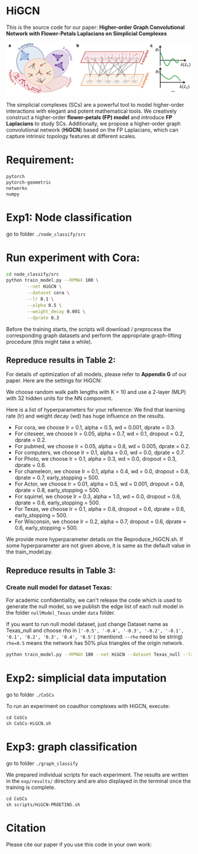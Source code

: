 # HiGCN

This is the source code for our  paper: **Higher-order Graph Convolutional Network with Flower-Petals Laplacians on Simplicial Complexes**


<p align="center">
  <img src=".\img\FP_model.png" width="700">
</p>

The simplicial complexes (SCs) are a powerful tool to model higher-order interactions with elegant and potent mathematical tools. 
We creatively construct a higher-order **flower-petals (FP) model** and introduce **FP Laplacians** to study SCs.
Additionally, we propose a higher-order graph convolutional network (**HiGCN**) based on the FP Laplacians, which can capture intrinsic topology features at different scales.


# Requirement:
```
pytorch
pytorch-geometric
networkx
numpy
```
# Exp1: Node classification 
go to folder `./node_classify/src`

# Run experiment with Cora:


```sh
cd node_classify/src
python train_model.py --RPMAX 100 \
        --net HiGCN \
        --dataset cora \
        --lr 0.1 \
        --alpha 0.5 \
        --weight_decay 0.001 \
        --dprate 0.3
```

Before the training starts, the scripts will download / preprocess the corresponding graph datasets 
and perform the appropriate graph-lifting procedure (this might take a while).

## Repreduce results in Table 2:


For details of optimization of all models, please refer to **Appendix G** of our paper. Here are the settings for HiGCN:

We choose random walk path lengths with K = 10 and use a 2-layer (MLP) with 32 hidden units for the NN component. 



Here is a list of hyperparameters for your reference:
We find that learning rate (lr) and weight decay (wd) has huge influence on the results.

- For cora, we choose lr = 0.1, alpha = 0.5, wd = 0.001, dprate = 0.3. 
- For citeseer, we choose lr = 0.05, alpha = 0.7, wd = 0.1, dropout = 0.2, dprate = 0.2.
- For pubmed, we choose lr = 0.05, alpha = 0.8, wd = 0.005, dprate = 0.2.
- For computers, we choose lr = 0.1, alpha = 0.0, wd = 0.0, dprate = 0.7.
- For Photo, we choose lr = 0.1, alpha = 0.3, wd = 0.0, dropout = 0.3, dprate = 0.6.
- For chameleon, we choose lr = 0.1, alpha = 0.4, wd = 0.0, dropout = 0.8, dprate = 0.7, early_stopping = 500.
- For Actor, we choose lr = 0.01, alpha = 0.5, wd = 0.001, dropout = 0.8, dprate = 0.8, early_stopping = 500.
- For squirrel, we choose lr = 0.3, alpha = 1.0, wd = 0.0,  dropout = 0.6, dprate = 0.6, early_stopping = 500.
- For Texas, we choose lr = 0.1, alpha = 0.8, dropout = 0.6, dprate = 0.6, early_stopping = 500.
- For Wisconsin, we choose lr = 0.2, alpha = 0.7, dropout = 0.6, dprate = 0.6, early_stopping = 500.

We provide more hyperparameter details on the Reproduce_HiGCN.sh. 
If some hyperparameter are not given above, it is same as the default value in the train_model.py.


## Repreduce results in Table 3:
### Create null model for dataset Texas:
For academic confidentiality, we can't release the code which is used to generate the null model, 
so we publish the edge list of each null model in the folder `nullModel_Texas` under `data` folder.

If you want to run null model dataset, just change Dataset name as Texas_null and choose rho in 
`['-0.5', '-0.4', '-0.3', '-0.2', '-0.1', '0.1', '0.2', '0.3', '0.4', '0.5']` (mentiond: `--rho` need to be string)
`rho=0.5` means the network has 50% plus triangles of the origin network.

```sh
python train_model.py --RPMAX 100 --net HiGCN --dataset Texas_null --lr 0.1 --alpha 0.5 --weight_decay 0.001 --dprate 0.3 --rho='0.1'
```

# Exp2: simplicial data imputation
go to folder `./CoSCs`

To run an experiment on coauthor complexes with HiGCN, execute:
```shell
cd CoSCs
sh CoSCs-HiGCN.sh
```


# Exp3: graph classification
go to folder `./graph_classify`

We prepared individual scripts for each experiment. The results are written in the
`exp/results/` directory and are also displayed in the terminal once the training is
complete. 
```shell
cd CoSCs
sh scripts/HiGCN-PROETINS.sh
```


# Citation
Please cite our paper if you use this code in your own work:
```latex

```

 




